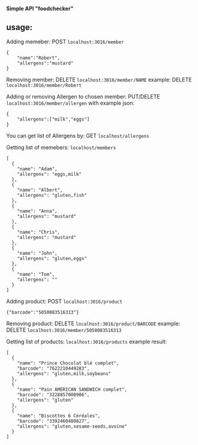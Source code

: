 #### Simple API "foodchecker"

## usage:

Adding memeber:
POST `localhost:3016/member`

```
{
    "name":"Robert",
    "allergens":"mustard"
}
```

Removing member:
DELETE `localhost:3016/member/NAME`
example:
DELETE `localhost:3016/member/Robert`

Adding or removing Allergen to chosen member:
PUT/DELETE `localhost:3016/member/allergen`
with example json:
```
{
    "allergens":["milk","eggs"]
}
```

You can get list of Allergens by:
GET `localhost/allergens`

Getting list of memebers:
`localhost/members`
```
[
  {
    "name": "Adam",
    "allergens": "eggs,milk"
  },
  {
    "name": "Albert",
    "allergens": "gluten,fish"
  },
  {
    "name": "Anna",
    "allergens": "mustard"
  },
  {
    "name": "Chris",
    "allergens": "mustard"
  },
  {
    "name": "John",
    "allergens": "gluten,eggs"
  },
  {
    "name": "Tom",
    "allergens": ""
  }
]
```

Adding product:
POST `localhost:3016/product`

```
{"barcode":"5050083516313"}
```

Removing product:
DELETE `localhost:3016/product/BARCODE`
example:
DELETE `localhost:3016/member/5050083516313`

Getting list of products:
`localhost:3016/products`
example result:
```
[
  {
    "name": "Prince Chocolat blé complet",
    "barcode": "7622210449283",
    "allergens": "gluten,milk,soybeans"
  },
  {
    "name": "Pain AMERICAN SANDWICH complet",
    "barcode": "3228857000906",
    "allergens": "gluten"
  },
  {
    "name": "Biscottes 6 Céréales",
    "barcode": "3392460480827",
    "allergens": "gluten,sesame-seeds,avoine"
  }
]
```


